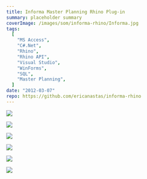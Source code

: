 ```yaml
---
title: Informa Master Planning Rhino Plug-in
summary: placeholder summary
coverImage: /images/som/informa-rhino/Informa.jpg
tags:
  [
    "MS Access",
    "C#.Net",
    "Rhino",
    "Rhino API",
    "Visual Studio",
    "WinForms",
    "SQL",
    "Master Planning",
  ]
date: "2012-03-07"
repo: https://github.com/ericanastas/informa-rhino
---
```


![](/images/som/informa-rhino/slide0114_image132.png)

![](/images/som/informa-rhino/slide0116_image123.png)

![](/images/som/informa-rhino/slide0117_image129.png)

![](/images/som/informa-rhino/slide0118_image126.png)

![](/images/som/informa-rhino/slide0119_image135.png)

![](/images/som/informa-rhino/slide0125_image114.png)

